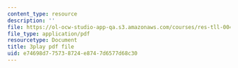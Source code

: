 ```yaml
---
content_type: resource
description: ''
file: https://ol-ocw-studio-app-qa.s3.amazonaws.com/courses/res-tll-004-stem-concept-videos-fall-2013/e74698d775738724e8747d6577d68c30_2HpF8R_cjR8.pdf
file_type: application/pdf
resourcetype: Document
title: 3play pdf file
uid: e74698d7-7573-8724-e874-7d6577d68c30
---
```

